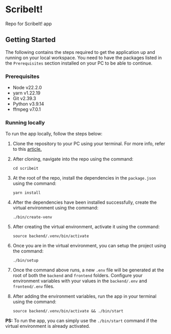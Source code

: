 # ScribeIt!

Repo for ScribeIt! app

## Getting Started

The following contains the steps required to get the application up and running on your local workspace. You need to have the packages listed in the `Prerequisites` section installed on your PC to be able to continue.

### Prerequisites

- Node v22.2.0
- yarn v1.22.19
- Git v2.39.3
- Python v3.9.14
- ffmpeg v7.0.1

### Running locally

To run the app locally, follow the steps below:

1. Clone the repository to your PC using your terminal. For more info, refer to this [article.](https://docs.github.com/en/github/creating-cloning-and-archiving-repositories/cloning-a-repository-from-github/cloning-a-repository)

2. After cloning, navigate into the repo using the command:

   ```
   cd scribeit
   ```

3. At the root of the repo, install the dependencies in the `package.json` using the command:

   ```
   yarn install
   ```

4. After the dependencies have been installed successfully, create the virtual environment using the command:

   ```
   ./bin/create-venv
   ```

5. After creating the virtual environment, activate it using the command:

   ```
   source backend/.venv/bin/activate
   ```

6. Once you are in the virtual environment, you can setup the project using the command:

   ```
   ./bin/setup
   ```

7. Once the command above runs, a new `.env` file will be generated at the root of both the `backend` and `frontend` folders. Configure your environment variables with your values in the `backend/.env` and `frontend/.env` files.

8. After adding the environment variables, run the app in your terminal using the command:

   ```
   source backend/.venv/bin/activate && ./bin/start
   ```

**PS:** To run the app, you can simply use the `./bin/start` command if the virtual environment is already activated.
